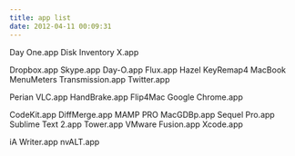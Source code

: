 ```yaml
---
title: app list
date: 2012-04-11 00:09:31
---
```


Day One.app
Disk Inventory X.app

Dropbox.app
Skype.app
Day-O.app
Flux.app
Hazel
KeyRemap4 MacBook
MenuMeters
Transmission.app
Twitter.app

Perian
VLC.app
HandBrake.app
Flip4Mac
Google Chrome.app

CodeKit.app
DiffMerge.app
MAMP PRO
MacGDBp.app
Sequel Pro.app
Sublime Text 2.app
Tower.app
VMware Fusion.app
Xcode.app

iA Writer.app
nvALT.app
